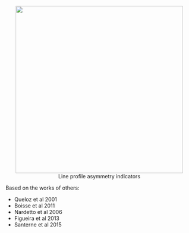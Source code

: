 <p align="center">
  <img width = "450" src="https://github.com/j-faria/iCCF/blob/master/logo.png?raw=true"/>
  <br>
  Line profile asymmetry indicators
</p>



Based on the works of others:
  - Queloz et al 2001
  - Boisse et al 2011
  - Nardetto et al 2006
  - Figueira et al 2013
  - Santerne et al 2015
  
